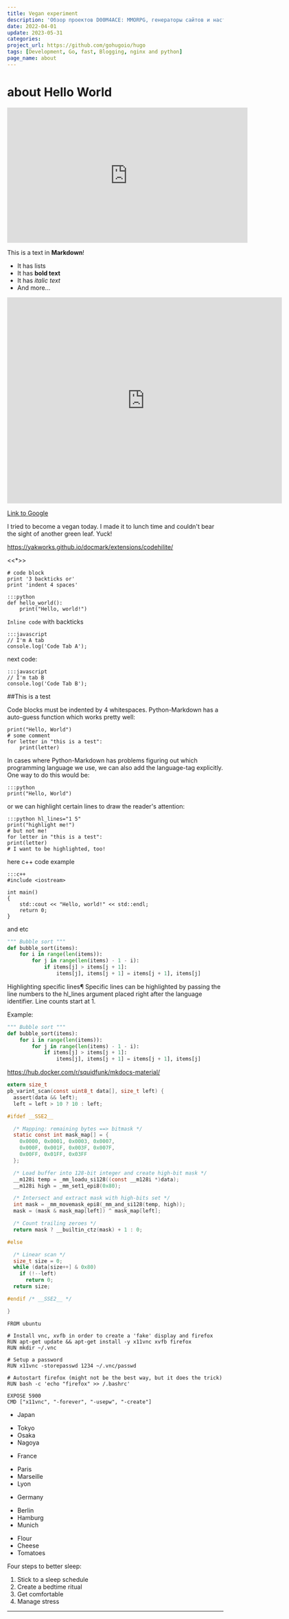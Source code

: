 ```yaml
---
title: Vegan experiment
description: 'Обзор проектов D00M4ACE: MMORPG, генераторы сайтов и настольные игры.'
date: 2022-04-01
update: 2023-05-31
categories:
project_url: https://github.com/gohugoio/hugo
tags: [Development, Go, fast, Blogging, nginx and python]
page_name: about
---
```

# about Hello World

<iframe width="560" height="315"
src="https://www.youtube.com/embed/XR5BMIYaxQ8" 
frameborder="0" 
allow="accelerometer; autoplay; encrypted-media; gyroscope; picture-in-picture" 
allowfullscreen></iframe>

This is a text in **Markdown**!

- It has lists
- It has **bold text**
- It has *italic text*
- And more...

<iframe width="640" height="480"
    src="https://www.youtube.com/embed/XR5BMIYaxQ8"
    frameborder="0"
    allow="autoplay; encrypted-media"
    allowfullscreen>
</iframe>

[Link to Google](https://www.google.com)

I tried to become a vegan today. I made it to lunch time and couldn't bear the 
sight of another green leaf. Yuck!

https://yakworks.github.io/docmark/extensions/codehilite/

<<*>>

```
# code block
print '3 backticks or'
print 'indent 4 spaces'
```

	:::python
	def hello_world():
		print("Hello, world!")

`Inline code` with backticks

	:::javascript 
	// I'm A tab
	console.log('Code Tab A');

next code:

	:::javascript
	// I'm tab B
	console.log('Code Tab B');

##This is a test

Code blocks must be indented by 4 whitespaces.
Python-Markdown has a auto-guess function which works
pretty well:

    print("Hello, World")
    # some comment
    for letter in "this is a test":
        print(letter)

In cases where Python-Markdown has problems figuring out which
programming language we use, we can also add the language-tag
explicitly. One way to do this would be:


    :::python
    print("Hello, World")

or we can highlight certain lines to
draw the reader's attention:


    :::python hl_lines="1 5"
    print("highlight me!")
    # but not me!
    for letter in "this is a test":
    print(letter)
    # I want to be highlighted, too!
	
here c++ code example
	
	:::c++
	#include <iostream>

	int main()
	{
		std::cout << "Hello, world!" << std::endl;
		return 0;
	}
	
and etc


``` python
""" Bubble sort """
def bubble_sort(items):
    for i in range(len(items)):
        for j in range(len(items) - 1 - i):
            if items[j] > items[j + 1]:
                items[j], items[j + 1] = items[j + 1], items[j]
```


Highlighting specific lines¶
Specific lines can be highlighted by passing the line numbers to the hl_lines argument placed right after the language identifier. Line counts start at 1.

Example:


``` python hl_lines="3 4"
""" Bubble sort """
def bubble_sort(items):
    for i in range(len(items)):
        for j in range(len(items) - 1 - i):
            if items[j] > items[j + 1]:
                items[j], items[j + 1] = items[j + 1], items[j]
```

https://hub.docker.com/r/squidfunk/mkdocs-material/

``` c
extern size_t
pb_varint_scan(const uint8_t data[], size_t left) {
  assert(data && left);
  left = left > 10 ? 10 : left;

#ifdef __SSE2__

  /* Mapping: remaining bytes ==> bitmask */
  static const int mask_map[] = {
    0x0000, 0x0001, 0x0003, 0x0007,
    0x000F, 0x001F, 0x003F, 0x007F,
    0x00FF, 0x01FF, 0x03FF
  };

  /* Load buffer into 128-bit integer and create high-bit mask */
  __m128i temp = _mm_loadu_si128((const __m128i *)data);
  __m128i high = _mm_set1_epi8(0x80);

  /* Intersect and extract mask with high-bits set */
  int mask = _mm_movemask_epi8(_mm_and_si128(temp, high));
  mask = (mask & mask_map[left]) ^ mask_map[left];

  /* Count trailing zeroes */
  return mask ? __builtin_ctz(mask) + 1 : 0;

#else

  /* Linear scan */
  size_t size = 0;
  while (data[size++] & 0x80)
    if (!--left)
      return 0;
  return size;

#endif /* __SSE2__ */

}
```

``` Docker
FROM ubuntu

# Install vnc, xvfb in order to create a 'fake' display and firefox
RUN apt-get update && apt-get install -y x11vnc xvfb firefox
RUN mkdir ~/.vnc

# Setup a password
RUN x11vnc -storepasswd 1234 ~/.vnc/passwd

# Autostart firefox (might not be the best way, but it does the trick)
RUN bash -c 'echo "firefox" >> /.bashrc'

EXPOSE 5900
CMD ["x11vnc", "-forever", "-usepw", "-create"]
```

- Japan
* Tokyo
* Osaka
* Nagoya
- France
* Paris
* Marseille
* Lyon
- Germany
* Berlin
* Hamburg
* Munich

- Flour
- Cheese
- Tomatoes

Four steps to better sleep:

1. Stick to a sleep schedule
2. Create a bedtime ritual
3. Get comfortable
4. Manage stress

***